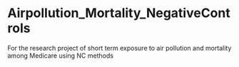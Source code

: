 # Airpollution_Mortality_NegativeControls
For the research project of short term exposure to air pollution and mortality among Medicare using NC methods
